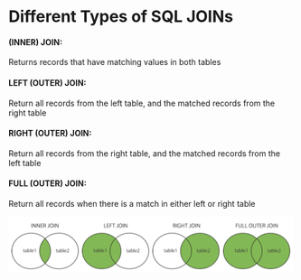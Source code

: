 #  Different Types of SQL JOINs

####  (INNER) JOIN:
Returns records that have matching values in both tables
####  LEFT (OUTER) JOIN:
Return all records from the left table, and the matched records from the right table


####  RIGHT (OUTER) JOIN:
Return all records from the right table, and the matched records from the left table


####  FULL (OUTER) JOIN:
Return all records when there is a match in either left or right table


![SQL Joins](./sql/sql_join.png)
